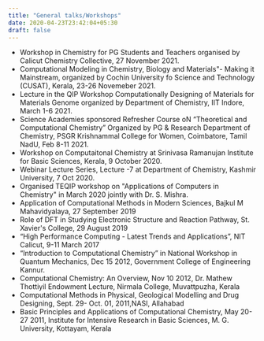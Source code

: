 ```yaml
---
title: "General talks/Workshops"
date: 2020-04-23T23:42:04+05:30
draft: false
---
```


-   Workshop in Chemistry for PG Students and Teachers organised by Calicut
    Chemistry Collective, 27 November 2021.
-   Computational Modeling in Chemistry, Biology and Materials"- Making it
    Mainstream, organized by Cochin University fo Science and Technology
    (CUSAT), Kerala, 23-26 Novemeber 2021.
-   Lecture in the QIP Workshop Computationally Designing of Materials 
    for Materials Genome organized by Department of Chemistry, 
    IIT Indore, March 1-6 2021.
-   Science Academies sponsored Refresher Course oN “Theoretical and 
    Computational Chemistry” Organized by PG & Research Department of 
    Chemistry, PSGR Krishnammal College for Women, Coimbatore, 
    Tamil NadU, Feb 8-11 2021.
-   Workshop on Computaitonal Chemistry at Srinivasa Ramanujan 
    Institute for Basic Sciences, Kerala, 9 October 2020.
-   Webinar Lecture Series, Lecture -7 at Department of Chemistry, 
    Kashmir University, 7 Oct 2020.
-   Organised TEQIP workshop on "Applications of Computers in Chemistry"
    in March 2020 jointly with Dr. S. Mishra.
-   Application of Computational Methods in Modern Sciences, Bajkul M
    Mahavidyalaya, 27 September 2019
-   Role of DFT in Studying Electronic Structure and Reaction Pathway,
    St. Xavier's College, 29 August 2019
-   “High Performance Computing - Latest Trends and Applications”, NIT
    Calicut, 9-11 March 2017
-   “Introduction to Computational Chemistry” in National Workshop in
    Quantum Mechanics, Dec 15 2012, Government College of Engineering
    Kannur.
-   Computational Chemistry: An Overview, Nov 10 2012, Dr. Mathew
    Thottiyil Endowment Lecture, Nirmala College, Muvattpuzha, Kerala
-   Computational Methods in Physical, Geological Modelling and Drug
    Designing, Sept. 29- Oct. 01, 2011,NASI, Allahabad
-   Basic Principles and Applications of Computational Chemistry, May
    20-27 2011, Institute for Intensive Research in Basic Sciences,
    M. G. University, Kottayam, Kerala

